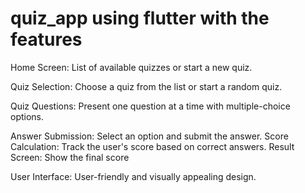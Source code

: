 # quiz_app using flutter with the features 

Home Screen: List of available quizzes or start a new quiz.

Quiz Selection: Choose a quiz from the list or start a random quiz.

Quiz Questions: Present one question at a time with multiple-choice options.

Answer Submission: Select an option and submit the answer.
Score Calculation: Track the user's score based on correct answers.
Result Screen: Show the final score

User Interface: User-friendly and visually appealing design.
